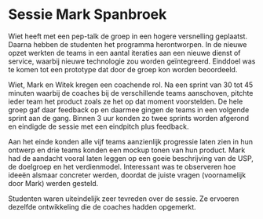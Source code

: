 # Sessie Mark Spanbroek

Wiet heeft met een pep-talk de groep in een hogere versnelling geplaatst. Daarna hebben de studenten het programma herontworpen.
In de nieuwe opzet werkten de teams in een aantal iteraties aan een nieuwe dienst of service, waarbij nieuwe technologie zou worden geïntegreerd.
Einddoel was te komen tot een prototype dat door de groep kon worden beoordeeld.

Wiet, Mark en Witek kregen een coachende rol. Na een sprint van 30 tot 45 minuten waarbij de coaches bij de verschillende teams aanschoven, 
pitchte ieder team het product zoals ze het op dat moment voorstelden.
De hele groep gaf daar feedback op en daarmee gingen de teams in een volgende sprint aan de gang. Binnen 3 uur konden zo twee sprints worden afgerond
en eindigde de sessie met een eindpitch plus feedback.

Aan het einde konden alle vijf teams aanzienlijk progressie laten zien in hun ontwerp en drie teams konden een mockup tonen van hun product. Mark had de aandacht 
vooral laten leggen op een goeie beschrijving van de USP, de doelgroep en het verdienmodel. Interessant was te observeren hoe ideeën alsmaar concreter werden, doordat 
de juiste vragen (voornamelijk door Mark) werden gesteld.

Studenten waren uiteindelijk zeer tevreden over de sessie. Ze ervoeren dezelfde ontwikkeling die de coaches hadden opgemerkt.
